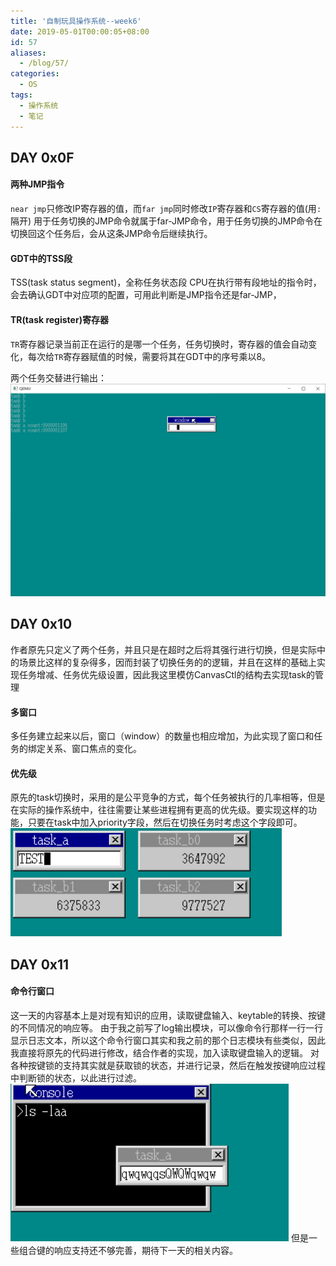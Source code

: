 ```yaml
---
title: '自制玩具操作系统--week6'
date: 2019-05-01T00:00:05+08:00
id: 57
aliases:
  - /blog/57/
categories:
  - OS
tags:
  - 操作系统
  - 笔记
---
```


## DAY 0x0F

#### 两种JMP指令
`near jmp`只修改IP寄存器的值，而`far jmp`同时修改`IP`寄存器和`CS`寄存器的值(用`:`隔开)
用于任务切换的JMP命令就属于far-JMP命令，用于任务切换的JMP命令在切换回这个任务后，会从这条JMP命令后继续执行。


#### GDT中的TSS段
TSS(task status segment)，全称任务状态段
CPU在执行带有段地址的指令时，会去确认GDT中对应项的配置，可用此判断是JMP指令还是far-JMP，

#### TR(task register)寄存器
`TR`寄存器记录当前正在运行的是哪一个任务，任务切换时，寄存器的值会自动变化，每次给`TR`寄存器赋值的时候，需要将其在GDT中的序号乘以8。

两个任务交替进行输出：
![两个任务交替进行输出](/images/blog/os/6.png)

## DAY 0x10
作者原先只定义了两个任务，并且只是在超时之后将其强行进行切换，但是实际中的场景比这样的复杂得多，因而封装了切换任务的的逻辑，并且在这样的基础上实现任务增减、任务优先级设置，因此我这里模仿CanvasCtl的结构去实现task的管理

#### 多窗口
多任务建立起来以后，窗口（window）的数量也相应增加，为此实现了窗口和任务的绑定关系、窗口焦点的变化。

#### 优先级
原先的task切换时，采用的是公平竞争的方式，每个任务被执行的几率相等，但是在实际的操作系统中，往往需要让某些进程拥有更高的优先级。要实现这样的功能，只要在task中加入priority字段，然后在切换任务时考虑这个字段即可。
![task不同的优先级](/images/blog/os/7.png)


## DAY 0x11
#### 命令行窗口
这一天的内容基本上是对现有知识的应用，读取键盘输入、keytable的转换、按键的不同情况的响应等。
由于我之前写了log输出模块，可以像命令行那样一行一行显示日志文本，所以这个命令行窗口其实和我之前的那个日志模块有些类似，因此我直接将原先的代码进行修改，结合作者的实现，加入读取键盘输入的逻辑。
对各种按键锁的支持其实就是获取锁的状态，并进行记录，然后在触发按键响应过程中判断锁的状态，以此进行过滤。
![](/images/blog/os/8.png)
但是一些组合键的响应支持还不够完善，期待下一天的相关内容。

